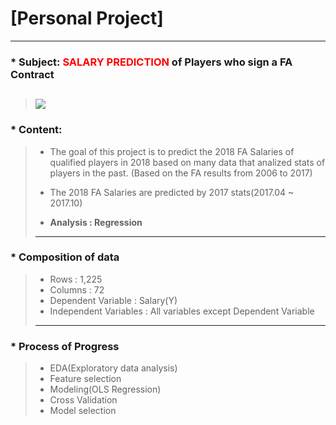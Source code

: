 # [Personal Project]
---
### * Subject: <font color="red">SALARY PREDICTION</font> of Players who sign a FA Contract<br>
>![](http://news.sportslogos.net/wp-content/uploads/2014/09/MLB.png)
>---
### * Content:
>    * The goal of this project is to predict the 2018 FA Salaries of qualified players in 2018 based on many data that analized stats of players in the past. (Based on the FA results from 2006 to 2017)
>
>    * The 2018 FA Salaries are predicted by 2017 stats(2017.04 ~ 2017.10)
>
>    * **Analysis : Regression**
>---
### * Composition of data
>    * Rows : 1,225
>    * Columns : 72
>    * Dependent Variable : Salary(Y)
>    * Independent Variables : All variables except Dependent Variable
>---
### * Process of Progress
>    * EDA(Exploratory data analysis)
>    * Feature selection
>    * Modeling(OLS Regression)
>    * Cross Validation
>    * Model selection
